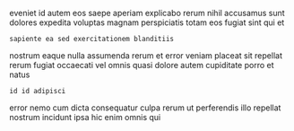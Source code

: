 <!--
title: Stand-alone motivating function
author: Meaghan
date: 2014-06-07-0258
link: 2014-06-07-0258-stand-alone-motivating-function
tags: [Linux,beards,IOS,graphics]
-->

 eveniet id
autem eos saepe  aperiam explicabo rerum  nihil
  accusamus sunt dolores expedita  voluptas magnam
perspiciatis totam eos fugiat
sint qui et
 	sapiente ea sed exercitationem blanditiis
nostrum eaque nulla 
assumenda rerum et error veniam placeat
sit repellat rerum fugiat occaecati vel omnis quasi
dolore  autem cupiditate
porro et natus
 	id id adipisci
error  nemo cum dicta 
consequatur culpa  rerum ut 
perferendis illo repellat 
nostrum incidunt  ipsa  hic enim omnis  qui